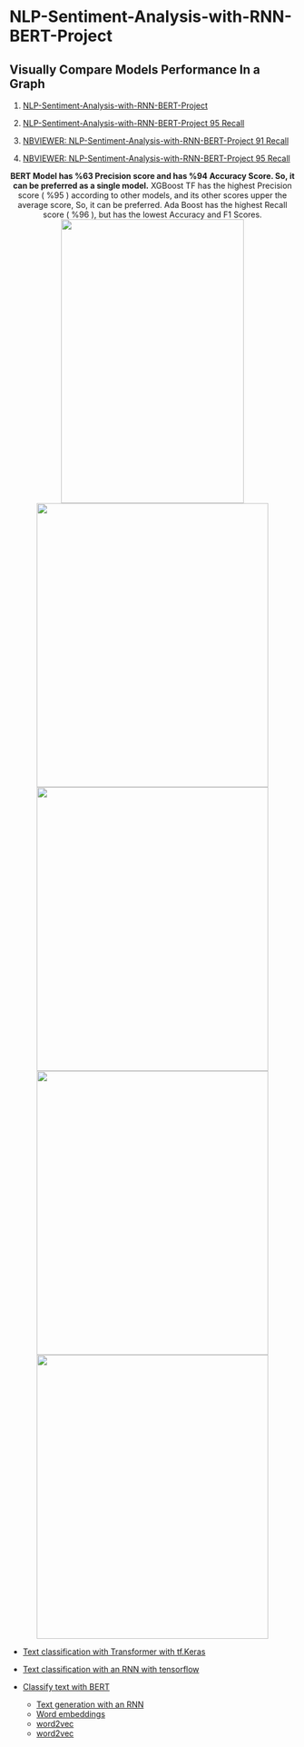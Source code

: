 # NLP-Sentiment-Analysis-with-RNN-BERT-Project
<!--
### [Go to Projects Page](https://github.com/celik-muhammed/15CS-Deep-Learning-Case-Studies-with-Python/blob/master/README.md)
 -->
## Visually Compare Models Performance In a Graph

01. [NLP-Sentiment-Analysis-with-RNN-BERT-Project](./NLP_Sentiment_Analysis_Project.ipynb)
01. [NLP-Sentiment-Analysis-with-RNN-BERT-Project 95 Recall](./NLP_Sentiment_Analysis_Project.ipynb)

01. [NBVIEWER: NLP-Sentiment-Analysis-with-RNN-BERT-Project 91 Recall](https://nbviewer.org/github/celik-muhammed/NLP-Sentiment-Analysis-with-RNN-BERT-Project/blob/master/NLP_Sentiment_Analysis_Project.ipynb)
01. [NBVIEWER: NLP-Sentiment-Analysis-with-RNN-BERT-Project 95 Recall](https://nbviewer.org/github/celik-muhammed/NLP-Sentiment-Analysis-with-RNN-BERT-Project/blob/master/NLP_Sentiment_Analysis_Project_Batch_Normalization.ipynb) 

<div align='center'>
 
**BERT Model has %63 Precision score and has %94 Accuracy Score. So, it can be preferred as a single model.**
XGBoost TF has the highest Precision score ( %95 ) according to other models, and its other scores upper the average score, So, it can be preferred.
Ada Boost has the highest Recall score ( %96 ), but has the lowest Accuracy and F1 Scores.
<img src='https://i.ibb.co/5cQ3H7v/download.png' alt='' width=80%, height=500>
<img src='https://i.ibb.co/W3WGMMC/download.png' alt='' width=90%, height=500>
<img src='https://i.ibb.co/q9YBj56/download.png' alt='' width=90%, height=500>
<img src='https://i.ibb.co/Pg4KPBc/download.png' alt='' width=90%, height=500>
<img src='https://i.ibb.co/mDNqjwr/download.png' alt='' width=90%, height=500>

</div>

- [Text classification with Transformer with tf.Keras](https://keras.io/examples/nlp/text_classification_with_transformer/)
- [Text classification with an RNN with tensorflow](https://www.tensorflow.org/text/tutorials/text_classification_rnn)
- [Classify text with BERT](https://www.tensorflow.org/text/tutorials/classify_text_with_bert)


  - [Text generation with an RNN](https://www.tensorflow.org/text/tutorials/text_generation)
  - [Word embeddings](https://www.tensorflow.org/text/tutorials/text_generation)
  - [word2vec](https://www.tensorflow.org/tutorials/text/word2vec)
  - [word2vec](https://www.tensorflow.org/tutorials/text/word2vec)
